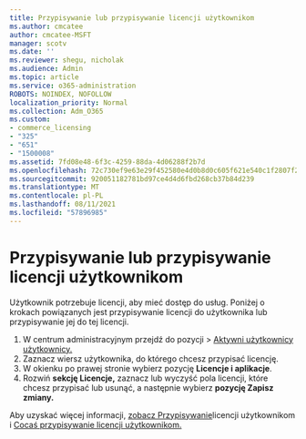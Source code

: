 ```yaml
---
title: Przypisywanie lub przypisywanie licencji użytkownikom
ms.author: cmcatee
author: cmcatee-MSFT
manager: scotv
ms.date: ''
ms.reviewer: shegu, nicholak
ms.audience: Admin
ms.topic: article
ms.service: o365-administration
ROBOTS: NOINDEX, NOFOLLOW
localization_priority: Normal
ms.collection: Adm_O365
ms.custom:
- commerce_licensing
- "325"
- "651"
- "1500008"
ms.assetid: 7fd08e48-6f3c-4259-88da-4d06288f2b7d
ms.openlocfilehash: 72c730ef9e63e29f452580e4d0b8d0c605f621e540c1f2807f284c47aeaa37f5
ms.sourcegitcommit: 920051182781bd97ce4d4d6fbd268cb37b84d239
ms.translationtype: MT
ms.contentlocale: pl-PL
ms.lasthandoff: 08/11/2021
ms.locfileid: "57896985"
---
```

# <a name="assign-or-unassign-licenses-to-users"></a>Przypisywanie lub przypisywanie licencji użytkownikom

Użytkownik potrzebuje licencji, aby mieć dostęp do usług. Poniżej o krokach powiązanych jest przypisywanie licencji do użytkownika lub przypisywanie jej do tej licencji.
  
1. W centrum administracyjnym  przejdź do pozycji \> [Aktywni użytkownicy użytkownicy.](https://go.microsoft.com/fwlink/p/?linkid=834822)
2. Zaznacz wiersz użytkownika, do którego chcesz przypisać licencję.
3. W okienku po prawej stronie wybierz pozycję **Licencje i aplikacje**.
4. Rozwiń **sekcję Licencje,** zaznacz lub wyczyść pola licencji, które chcesz przypisać lub usunąć, a następnie wybierz **pozycję Zapisz zmiany.**

Aby uzyskać więcej informacji, [zobacz Przypisywanie](https://docs.microsoft.com/microsoft-365/admin/manage/assign-licenses-to-users)licencji użytkownikom i [Cocaś przypisywanie licencji użytkownikom.](https://docs.microsoft.com/microsoft-365/admin/manage/remove-licenses-from-users)